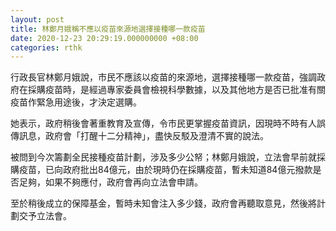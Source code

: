 ```yaml
---
layout: post
title: 林鄭月娥稱不應以疫苗來源地選擇接種哪一款疫苗
date: 2020-12-23 20:29:19.000000000 +08:00
categories: rthk
---
```


行政長官林鄭月娥說，市民不應該以疫苗的來源地，選擇接種哪一款疫苗，強調政府在採購疫苗時，是經過專家委員會檢視科學數據，以及其他地方是否已批准有關疫苗作緊急用途後，才決定選購。

她表示，政府稍後會著重教育及宣傳，令市民更掌握疫苗資訊，因現時不時有人誤傳訊息，政府會「打醒十二分精神」，盡快反駁及澄清不實的說法。

被問到今次籌劃全民接種疫苗計劃，涉及多少公帑；林鄭月娥說，立法會早前就採購疫苗，已向政府批出84億元，由於現時仍在採購疫苗，暫未知道84億元撥款是否足夠，如果不夠應付，政府會再向立法會申請。

至於稍後成立的保障基金，暫時未知會注入多少錢，政府會再聽取意見，然後將計劃交予立法會。
